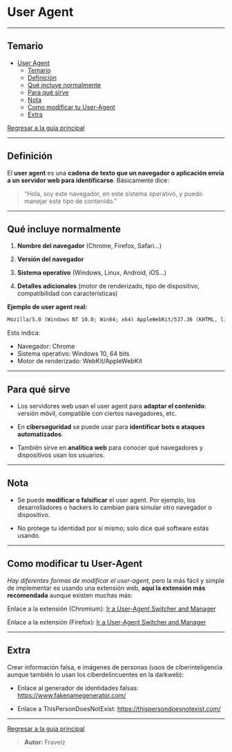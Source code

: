 # User Agent

---

## Temario

- [User Agent](#user-agent)
  - [Temario](#temario)
  - [Definición](#definición)
  - [Qué incluye normalmente](#qué-incluye-normalmente)
  - [Para qué sirve](#para-qué-sirve)
  - [Nota](#nota)
  - [Como modificar tu User-Agent](#como-modificar-tu-user-agent)
  - [Extra](#extra)

[Regresar a la guía principal](./../readme.md#11-privacidad-y-anonimato)

---

## Definición

El **user agent** es una **cadena de texto que un navegador o aplicación envía a un servidor web para identificarse**. Básicamente dice:

> “Hola, soy este navegador, en este sistema operativo, y puedo manejar este tipo de contenido.”

---

## Qué incluye normalmente

1. **Nombre del navegador** (Chrome, Firefox, Safari…)

2. **Versión del navegador**

3. **Sistema operativo** (Windows, Linux, Android, iOS…)

4. **Detalles adicionales** (motor de renderizado, tipo de dispositivo, compatibilidad con características)

**Ejemplo de user agent real:**

``` txt
Mozilla/5.0 (Windows NT 10.0; Win64; x64) AppleWebKit/537.36 (KHTML, like Gecko) Chrome/117.0.0.0 Safari/537.36
```

Esto indica:

- Navegador: Chrome
- Sistema operativo: Windows 10, 64 bits
- Motor de renderizado: WebKit/AppleWebKit

---

## Para qué sirve

- Los servidores web usan el user agent para **adaptar el contenido**: versión móvil, compatible con ciertos navegadores, etc.

- En **ciberseguridad** se puede usar para **identificar bots o ataques automatizados**.

- También sirve en **analítica web** para conocer qué navegadores y dispositivos usan los usuarios.

---

## Nota

- Se puede **modificar o falsificar** el user agent. Por ejemplo, los desarrolladores o hackers lo cambian para simular otro navegador o dispositivo.

- No protege tu identidad por sí mismo; solo dice qué software estás usando.

---

## Como modificar tu User-Agent

*Hay diferentes formas de modificar el user-agent,* pero la más fácil y simple de implementar es usando una extensión web, **aquí la extensión más recomendada** aunque existen muchas más:

Enlace a la extensión (Chromium): [Ir a User-Agent Switcher and Manager](https://chromewebstore.google.com/detail/user-agent-switcher-and-m/bhchdcejhohfmigjafbampogmaanbfkg)

Enlace a la extensión (Firefox): [Ir a User-Agent Switcher and Manager](https://addons.mozilla.org/es/firefox/addon/user-agent-string-switcher/)

---

## Extra

Crear información falsa, e imágenes de personas (usos de ciberinteligencia aunque también lo usan los ciberdelincuentes en la darkweb):

- Enlace al generador de identidades falsas: https://www.fakenamegenerator.com/

- Enlace a ThisPersonDoesNotExist: https://thispersondoesnotexist.com/

---

[Regresar a la guía principal](./../readme.md#11-privacidad-y-anonimato)

> **Autor:** Fravelz
